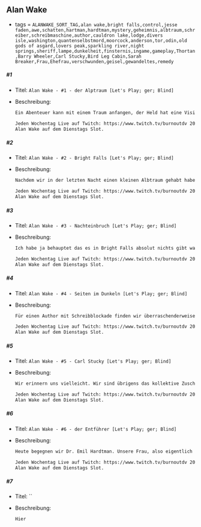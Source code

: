 ## Alan Wake

* tags = `ALANWAKE_SORT_TAG,alan wake,bright falls,control,jesse faden,awe,schatten,hartman,hardtman,mystery,geheimnis,albtraum,schreiber,schreibmaschine,author,cauldron lake,lodge,divers isle,washington,quantenselbstmord,moorcock,anderson,tor,odin,old gods of asgard,lovers peak,sparkling river,night springs,sheriff,lampe,dunkelheit,finsternis,ingame,gameplay,Thortan,Barry Wheeler,Carl Stucky,Bird Leg Cabin,Sarah Breaker,Frau,Ehefrau,verschwunden,geisel,gewandeltes,remedy`

##### #1

* Titel: `Alan Wake - #1 - der Alptraum [Let's Play; ger; Blind]`

* Beschreibung:

  ```markdown
  Ein Abenteuer kann mit einem Traum anfangen, der Held hat eine Vision und legt diese dann als Grundlage für sein weiteres Handeln da. Oft aber enden Geschichten mit einem "es war nur ein Traum". Heutzutage nicht mehr, das hat sich alles irgendwie über die Jahre verbraucht. Aber die erste Geschichte die ein "und [Held] wachte auf und alles war nur ein Traum" war bestimmt ziemlich revolutionär. Und dann haben es alle nachgemacht und dann war es halt nicht mehr ganz so innovativ. So ist das halt mit den Erfindungen, bleiben nur kurz einzigartig. Daher braucht es stetige Weiterentwicklung und ein Ohr am Puls der Zeit. Alles nicht so einfach.
  
  Jeden Wochentag Live auf Twitch: https://www.twitch.tv/burnoutdv 20 - 23 Uhr.  
  Alan Wake auf dem Dienstags Slot.
  ```

##### #2

* Titel: `Alan Wake - #2 - Bright Falls [Let's Play; ger; Blind]`

* Beschreibung:

  ```markdown
  Nachdem wir in der letzten Nacht einen kleinen Albtraum gehabt haben wird es jetzt an der Zeit wieder den Tag einzuläuten. Wir sind immer noch Alan Wake aber stehen auf einer Fähre. Es ist hellichter Tag und im Großen und Ganzen gibt es absolut nichts das uns gefährlich werden kann. Das liegt unter Anderem auch daran das es in Bright Falls absolut nichts gibt. Ich bin mir nicht einmal sicher ob es hier überhaupt eine Schule oder ähnliche Infrastruktur für junge Leute  gibt. Da ich aber relativ wenig Ahnung habe wie amerikanische Orte funktionieren kann ich mich auch nicht all zu weit aus dem Fenster lehnen. Ich würde aber mal wagen zu behaupten das es solche Orte wie Bright Falls in bestimmten Gegenden sehr reichhaltig gibt. Ich könnte mir, wenn ich sehr viel Zeit und die Möglichkeiten zur Reise hätte aber durchaus vorstellen eine Sommerwoche oder so an einen solchen Ort zu verbringen. Ein wenig wandern zu gehen und dann wieder in die Zivilisation zu reisen.
  
  Jeden Wochentag Live auf Twitch: https://www.twitch.tv/burnoutdv 20 - 23 Uhr.  
  Alan Wake auf dem Dienstags Slot.
  ```

##### #3

* Titel: `Alan Wake - #3 - Nachteinbruch [Let's Play; ger; Blind]`

* Beschreibung:

  ```markdown
  Ich habe ja behauptet das es in Bright Falls absolut nichts gibt was ein Author mit Schreibblockade zu befürchten hat. Leider sind wir jetzt nicht mehr dort sondern auf einer kleine Insel im Cauldron Lake, angeblich das Divers Island und darauf ist ein kleines Häusschen. Im Nachhinein kommt heraus das Alans Frau alles vorher geplant hat und das alles genau so ist wie es erwartet wird. Das ist übrigens ein wenig komisch weil an sich handelt es sich bei der Hütte nicht um die Hütte die die Wakes gemietet haben. Wie dem aber auch sei, jetzt ist eh der Zeitpunkt in dem sich alles rapide ändert und auf einmal sind wir recht alleine in der Nacht und müssen uns den Weg heimleuchten. Das ist wesentlich weniger spaßig. Insbesondere weil Alice Wake spontan nicht mehr aufzutreiben ist.
  
  Jeden Wochentag Live auf Twitch: https://www.twitch.tv/burnoutdv 20 - 23 Uhr.  
  Alan Wake auf dem Dienstags Slot.
  ```

##### #4

* Titel: `Alan Wake - #4 - Seiten im Dunkeln [Let's Play; ger; Blind]`

* Beschreibung:

  ```markdown
  Für einen Author mit Schreibblockade finden wir überraschenderweise Seiten im Dunkeln die eigentlich nur aus der Hand eines gewissen Alan Wake stammen können. Das ist schon bemerkenswert oder? Und die einzelnen Seiten eines Manuskripts liegen einfach so im Dunkeln. Das erklär mal einer, auf der anderen Seite wissen wir auch nicht wie wir in die Situation gekommen sind in der wir jetzt sind. Mitten in der Nacht, der Leihwagen definitiv zerstört und wir ziemlich hilflos. Außerdem sind die Wesen aus unseren Albträumen da, das ist wirklich weniger schön und ich würde es wirklich bevorzugen wenn es nicht der Fall wäre. Immerhin kann man die schattigen Wesen mit konventionellen Waffen erschießen. Was mir ein wenig Sorgen macht ist das die Leute die wir niederschießen eventuell mal echte Menschen waren. Und auch wenn sie jetzt nicht mehr da sind so waren sie einst.
  
  Jeden Wochentag Live auf Twitch: https://www.twitch.tv/burnoutdv 20 - 23 Uhr.  
  Alan Wake auf dem Dienstags Slot.
  ```

##### #5

* Titel: `Alan Wake - #5 - Carl Stucky [Let's Play; ger; Blind]`

* Beschreibung:

  ```markdown
  Wir erinnern uns vielleicht. Wir sind übrigens das kollektive Zuschauerwesen das du, ich und all die anderen Leute sind. Ich hatte vor einiger Zeit (Jahre her) mal in irgendeinen Lets Play den Monolog ob ich meine Zuschauer lieber als "ihr" ansprechen möchte oder als "du". Meistens streame ich ja wenn ich etwas Aufnehme und daher ist das ihr definitiv angebrachter weil ja zu einem Zeitpunkt mehre Leute zuschauen. Aber manchmal nehme ich auch einzelne Sache auf. Witzig wird es auch das ich mich selbst als Teil des Zuschauerkollegs sehe. Wie dem auch, zur Erinnerung an die Teil von "uns", Carl Stucky war der Kerl der uns eigentlich den Schlüssel für das eigentliche Ferienhaus geben wollte. Aber so wie es aussieht ist das nicht passiert und das hat den guten Mann in eine kleine Glaubenskrise gestürzt. Ich vermute mal an dieser Stelle kühn das es nicht die Handlung der Wakes alleine war die ihn etwas verwirrt hat. Wie dem aber auch sei, was auch immer von Carl Stucky übrig ist, es ist nicht viel. Ich fürchte fast das der Mann komplett von uns gegangen ist und nur noch sein Schatten verbleibt.
  
  Jeden Wochentag Live auf Twitch: https://www.twitch.tv/burnoutdv 20 - 23 Uhr.  
  Alan Wake auf dem Dienstags Slot.
  ```

##### #6

* Titel: `Alan Wake - #6 - der Entführer [Let's Play; ger; Blind]`

* Beschreibung:

  ```markdown
  Heute begegnen wir Dr. Emil Hardtman. Unsere Frau, also eigentlich die von Alan Wake aber wir sind ja quasi er, ist ja immer noch weg. Oder erst seit Kurzem. Wir wissen ehrlich gesagt gar nicht so richtig seit wann die gute Alice weg ist. Nur das sie Angst im Dunkeln hat und es in der Provinz ziemlich oft dunkel ist. Meistens wenn es Nacht ist. So oder so, Dr. Hardtmann ist höchstwahrscheinlich nicht der Entführer. Vielleicht, so genau wissen tun wir es auf jeden Fall nicht. Ob er jetzt ein Verbrecher ist oder einfach nur ein älterer Mann ist nicht klar, was klar ist, der Mann ist unsympathisch. Ich kann mich persönlich auch nicht direkt mit Wake identifizieren aber so eine gewisse Abneigung verspüre ich schon gegen den guten Doktor.
  
  Jeden Wochentag Live auf Twitch: https://www.twitch.tv/burnoutdv 20 - 23 Uhr.  
  Alan Wake auf dem Dienstags Slot.
  ```

##### #7

* Titel: ``

* Beschreibung:

  ```markdown
  Hier
  ```